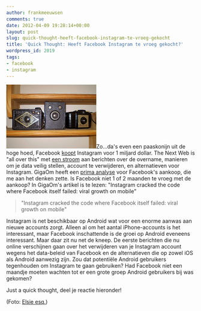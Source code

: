 ```yaml
---
author: frankmeeuwsen
comments: true
date: 2012-04-09 19:28:14+00:00
layout: post
slug: quick-thought-heeft-facebook-instagram-te-vroeg-gekocht
title: 'Quick Thought: Heeft Facebook Instagram te vroeg gekocht?'
wordpress_id: 2019
tags:
- facebook
- instagram
---
```


![](../images/uploadimages/Oude-cameras.jpg)Zo...da's even een paaskonijn uit de hoge hoed, Facebook [koopt](http://www.techmeme.com/120409/p30#a120409p30) Instagram voor 1 miljard dollar. The Next Web is "all over this" met [een stroom](http://thenextweb.com/?s=instagram+facebook&fq=&sort=date&order=desc) aan berichten over de overname, manieren om je data veilig stellen, account te verwijderen, en alternatieven voor Instagram. GigaOm heeft een [prima analyse](http://gigaom.com/2012/04/09/here-is-why-did-facebook-bought-instagram/) voor Facebook's aankoop, die me aan het denken zette. Is Facebook niet 1 of 2 maanden te vroeg met de aankoop? In GigaOm's artikel is te lezen: "Instagram cracked the code where Facebook itself failed: viral growth on mobile"



<blockquote>"Instagram cracked the code where Facebook itself failed: viral growth on mobile"</blockquote>

Instagram is net beschikbaar op Android wat voor een enorme aanwas aan nieuwe accounts zorgt. Alleen al om het aantal iPhone-accounts is het interessant, maar Facebook inschattende is de groei op Android eveneens interessant. Maar daar zit nu net de kneep. De eerste berichten die nu online verschijnen gaan over het verwijderen van je Instagram account wegens het data-beleid van Facebook en de alternatieven die op zowel iOS als Android aanwezig zijn. Zou dat potentiële Android gebruikers tegenhouden om Instagram te gaan gebruiken? Had Facebook niet een maandje moeten wachten tot er een grote groep Android gebruikers bij was gekomen?

Just a quick thought, deel je reactie hieronder!

(Foto: [Elsie esq.](http://www.flickr.com/photos/elsie/3399042983/in/photostream/))

